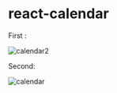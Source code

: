 # react-calendar


First :

![calendar2](https://github.com/aabda2000/react-calendar/assets/38082725/3398acbf-7422-4f74-ab2e-2b6b76631b9c)

Second:

![calendar](https://github.com/aabda2000/react-calendar/assets/38082725/571118f4-37d3-4ed5-8717-dfae52f784a4)
